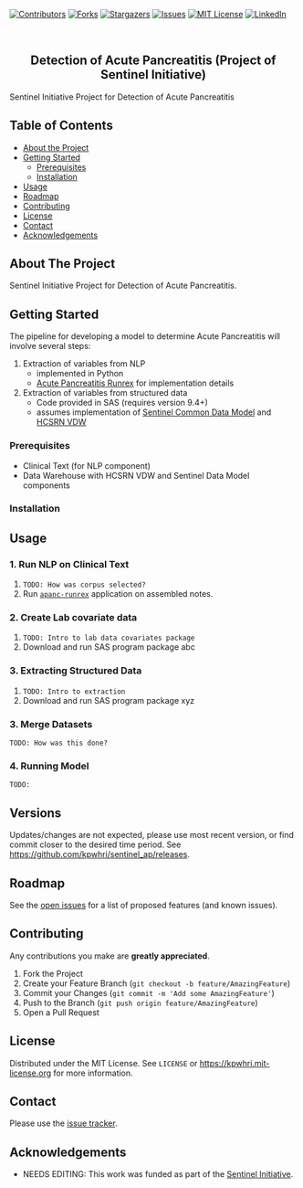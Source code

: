 <!-- PROJECT SHIELDS -->
<!--
*** I'm using markdown "reference style" links for readability.
*** Reference links are enclosed in brackets [ ] instead of parentheses ( ).
*** See the bottom of this document for the declaration of the reference variables
*** for contributors-url, forks-url, etc. This is an optional, concise syntax you may use.
*** https://www.markdownguide.org/basic-syntax/#reference-style-links
-->
[![Contributors][contributors-shield]][contributors-url]
[![Forks][forks-shield]][forks-url]
[![Stargazers][stars-shield]][stars-url]
[![Issues][issues-shield]][issues-url]
[![MIT License][license-shield]][license-url]
[![LinkedIn][linkedin-shield]][linkedin-url]



<!-- PROJECT LOGO -->
<br />
<div>
  <p>
    <!--a href="https://github.com/kpwhri/sentinel_ap">
      <img src="images/logo.png" alt="Logo">
    </a-->
  </p>

  <h2 align="center">Detection of Acute Pancreatitis (Project of Sentinel Initiative)</h2>

  <p>
    Sentinel Initiative Project for Detection of Acute Pancreatitis
  </p>
</div>


<!-- TABLE OF CONTENTS -->
## Table of Contents

* [About the Project](#about-the-project)
* [Getting Started](#getting-started)
  * [Prerequisites](#prerequisites)
  * [Installation](#installation)
* [Usage](#usage)
* [Roadmap](#roadmap)
* [Contributing](#contributing)
* [License](#license)
* [Contact](#contact)
* [Acknowledgements](#acknowledgements)



<!-- ABOUT THE PROJECT -->
## About The Project

Sentinel Initiative Project for Detection of Acute Pancreatitis.


<!-- GETTING STARTED -->
## Getting Started

The pipeline for developing a model to determine Acute Pancreatitis will involve several steps:
1. Extraction of variables from NLP
   * implemented in Python
   * [Acute Pancreatitis Runrex](https://github.com/kpwhri/apanc-runrex) for implementation details
2. Extraction of variables from structured data 
   * Code provided in SAS (requires version 9.4+)
   * assumes implementation of [Sentinel Common Data Model](https://www.sentinelinitiative.org/methods-data-tools) and [HCSRN VDW](https://www.hcsrn.org/en/Resources/VDW/)


### Prerequisites

* Clinical Text (for NLP component)
* Data Warehouse with HCSRN VDW and Sentinel Data Model components

### Installation
 


<!-- USAGE EXAMPLES -->
## Usage

### 1. Run NLP on Clinical Text

1. `TODO: How was corpus selected?`
2. Run [`apanc-runrex`](https://github.com/kpwhri/apanc-runrex/) application on assembled notes.

### 2. Create Lab covariate data

1.  `TODO: Intro to lab data covariates package`
2. Download and run SAS program package abc

### 3. Extracting Structured Data

1. `TODO: Intro to extraction`
2. Download and run SAS program package xyz

### 3. Merge Datasets

`TODO: How was this done?`


### 4. Running Model

`TODO:`

## Versions

<!-- Uses [SEMVER](https://semver.org/). -->

Updates/changes are not expected, please use most recent version, or find commit closer to the desired time period. See https://github.com/kpwhri/sentinel_ap/releases.

<!-- ROADMAP -->
## Roadmap

See the [open issues](https://github.com/kpwhri/sentinel_ap/issues) for a list of proposed features (and known issues).



<!-- CONTRIBUTING -->
## Contributing

Any contributions you make are **greatly appreciated**.

1. Fork the Project
2. Create your Feature Branch (`git checkout -b feature/AmazingFeature`)
3. Commit your Changes (`git commit -m 'Add some AmazingFeature'`)
4. Push to the Branch (`git push origin feature/AmazingFeature`)
5. Open a Pull Request


<!-- LICENSE -->
## License

Distributed under the MIT License. See `LICENSE` or https://kpwhri.mit-license.org for more information.



<!-- CONTACT -->
## Contact

Please use the [issue tracker](https://github.com/kpwhri/sentinel_ap/issues). 


<!-- ACKNOWLEDGEMENTS -->
## Acknowledgements

* NEEDS EDITING: This work was funded as part of the [Sentinel Initiative](https://www.fda.gov/safety/fdas-sentinel-initiative).



<!-- MARKDOWN LINKS & IMAGES -->
<!-- https://www.markdownguide.org/basic-syntax/#reference-style-links -->
[contributors-shield]: https://img.shields.io/github/contributors/kpwhri/sentinel_ap.svg?style=flat-square
[contributors-url]: https://github.com/kpwhri/sentinel_ap/graphs/contributors
[forks-shield]: https://img.shields.io/github/forks/kpwhri/sentinel_ap.svg?style=flat-square
[forks-url]: https://github.com/kpwhri/sentinel_ap/network/members
[stars-shield]: https://img.shields.io/github/stars/kpwhri/sentinel_ap.svg?style=flat-square
[stars-url]: https://github.com/kpwhri/sentinel_ap/stargazers
[issues-shield]: https://img.shields.io/github/issues/kpwhri/sentinel_ap.svg?style=flat-square
[issues-url]: https://github.com/kpwhri/sentinel_ap/issues
[license-shield]: https://img.shields.io/github/license/kpwhri/sentinel_ap.svg?style=flat-square
[license-url]: https://kpwhri.mit-license.org/
[linkedin-shield]: https://img.shields.io/badge/-LinkedIn-black.svg?style=flat-square&logo=linkedin&colorB=555
[linkedin-url]: https://www.linkedin.com/company/kaiserpermanentewashingtonresearch
<!-- [product-screenshot]: images/screenshot.png -->
